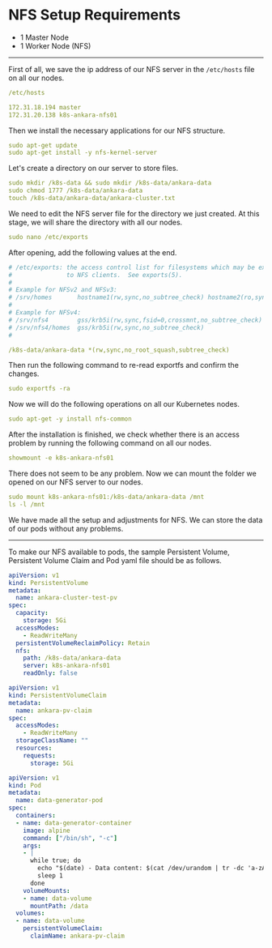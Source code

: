 # NFS Setup Requirements
- 1 Master Node
- 1 Worker Node (NFS)
---
First of all, we save the ip address of our NFS server in the `/etc/hosts` file on all our nodes.

```yaml
/etc/hosts

172.31.18.194 master
172.31.20.138 k8s-ankara-nfs01
```

Then we install the necessary applications for our NFS structure.

```yaml
sudo apt-get update
sudo apt-get install -y nfs-kernel-server
```

Let's create a directory on our server to store files.
```yaml
sudo mkdir /k8s-data && sudo mkdir /k8s-data/ankara-data
sudo chmod 1777 /k8s-data/ankara-data
touch /k8s-data/ankara-data/ankara-cluster.txt
```
We need to edit the NFS server file for the directory we just created. At this stage, we will share the directory with all our nodes.
```yaml
sudo nano /etc/exports
```

After opening, add the following values at the end.
```yaml
# /etc/exports: the access control list for filesystems which may be exported
#               to NFS clients.  See exports(5).
#
# Example for NFSv2 and NFSv3:
# /srv/homes       hostname1(rw,sync,no_subtree_check) hostname2(ro,sync,no_subtree_check)
#
# Example for NFSv4:
# /srv/nfs4        gss/krb5i(rw,sync,fsid=0,crossmnt,no_subtree_check)
# /srv/nfs4/homes  gss/krb5i(rw,sync,no_subtree_check)
#

/k8s-data/ankara-data *(rw,sync,no_root_squash,subtree_check)
```


Then run the following command to re-read exportfs and confirm the changes.
```yaml
sudo exportfs -ra
```


Now we will do the following operations on all our Kubernetes nodes.
```yaml
sudo apt-get -y install nfs-common
```


After the installation is finished, we check whether there is an access problem by running the following command on all our nodes.
```yaml
showmount -e k8s-ankara-nfs01
```


There does not seem to be any problem. Now we can mount the folder we opened on our NFS server to our nodes.
```yaml
sudo mount k8s-ankara-nfs01:/k8s-data/ankara-data /mnt
ls -l /mnt
```

We have made all the setup and adjustments for NFS. We can store the data of our pods without any problems.

---

To make our NFS available to pods, the sample Persistent Volume, Persistent Volume Claim and Pod yaml file should be as follows.
```yaml
apiVersion: v1
kind: PersistentVolume
metadata:
  name: ankara-cluster-test-pv
spec:
  capacity:
    storage: 5Gi
  accessModes:
    - ReadWriteMany
  persistentVolumeReclaimPolicy: Retain
  nfs:
    path: /k8s-data/ankara-data
    server: k8s-ankara-nfs01
    readOnly: false
```
```yaml
apiVersion: v1
kind: PersistentVolumeClaim
metadata:
  name: ankara-pv-claim
spec:
  accessModes:
    - ReadWriteMany
  storageClassName: ""
  resources:
    requests:
      storage: 5Gi
```
```yaml
apiVersion: v1
kind: Pod
metadata:
  name: data-generator-pod
spec:
  containers:
  - name: data-generator-container
    image: alpine
    command: ["/bin/sh", "-c"]
    args:
    - |
      while true; do
        echo "$(date) - Data content: $(cat /dev/urandom | tr -dc 'a-zA-Z0-9' | head -c 10)" > /data/data-$(date +%s).txt
        sleep 1
      done
    volumeMounts:
    - name: data-volume
      mountPath: /data
  volumes:
  - name: data-volume
    persistentVolumeClaim:
      claimName: ankara-pv-claim
```
